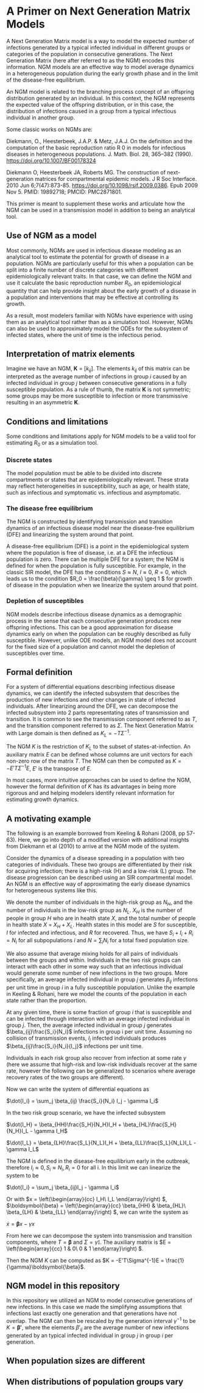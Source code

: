 # A Primer on Next Generation Matrix Models

A Next Generation Matrix model is a way to model the expected number of infections generated by a typical infected individual in different groups or categories of the population in consecutive generations. The Next Generation Matrix (here after referred to as the NGM) encodes this information. NGM models are an effective way to model average dynamics in a heterogeneous population during the early growth phase and in the limit of the disease-free equilibrium.

An NGM model is related to the branching process concept of an offspring distribution generated by an individual. In this context, the NGM represents the expected value of the offspring distribution, or in this case, the distribution of infections caused in a group from a typical infectious individual in another group.

Some classic works on NGMs are:

Diekmann, O., Heesterbeek, J.A.P. & Metz, J.A.J. On the definition and the computation of the basic reproduction ratio R 0 in models for infectious diseases in heterogeneous populations. J. Math. Biol. 28, 365–382 (1990). https://doi.org/10.1007/BF00178324

Diekmann O, Heesterbeek JA, Roberts MG. The construction of next-generation matrices for compartmental epidemic models. J R Soc Interface. 2010 Jun 6;7(47):873-85. https://doi.org/10.1098/rsif.2009.0386. Epub 2009 Nov 5. PMID: 19892718; PMCID: PMC2871801.

This primer is meant to supplement these works and articulate how the NGM can be used in a transmission model in addition to being an analytical tool.

## Use of NGM as a model
Most commonly, NGMs are used in infectious disease modeling as an analytical tool to estimate the potential for growth of disease in a population. NGMs are particularly useful for this when a population can be split into a finite number of discrete categories with different epidemiologically relevant traits. In that case, we can define the NGM and use it calculate the basic reproduction number $R_0$, an epidemiological quantity that can help provide insight about the early growth of a disease in a population and interventions that may be effective at controlling its growth.

As a result, most modelers familiar with NGMs have experience with using them as an analytical tool rather than as a simulation tool. However, NGMs can also be used to approximately model the ODEs for the subsystem of infected states, where the unit of time is the infectious period.

## Interpretation of matrix elements
Imagine we have an NGM, **K** = [$k_{ij}$]. The elements $k_{ij}$ of this matrix can be interpreted as the average number of infections in group $i$ caused by an infected individual in group $j$ between consecutive generations in a fully susceptible population. As a rule of thumb, the matrix **K** is not symmetric; some groups may be more susceptible to infection or more transmissive resulting in an asymmetric **K**.

## Conditions and limitations

<!-- NGMs can be used to estimate $R_0$ under certain conditions.  -->
Some conditions and limitations apply for NGM models to be a valid tool for estimating $R_0$ or as a simulation tool.

### Discrete states
The model population must be able to be divided into discrete compartments or states that are epidemiologically relevant. These strata may reflect heterogeneities in susceptibility, such as age, or health state, such as infectious and symptomatic vs. infectious and asymptomatic.

### The disease free equilibrium

The NGM is constructed by identifying transmission and transition dynamics of an infectious disease model near the disease-free equilibrium (DFE) and linearizing the system around that point.

A disease-free equilibrium (DFE) is a point in the epidemiological system where the population is free of disease, i.e. at a DFE the infectious population is zero. There can be multiple DFE for a system; the NGM is defined for when the population is fully susceptible. For example, in the classic SIR model, the DFE has the conditions $S \approx N$, $I \approx 0$, $R = 0$, which leads us to the condition $R_0 = \frac{\beta}{\gamma} \geq 1 $ for growth of disease in the population when we linearize the system around that point.


<!-- , the DFE corresponds to when the infectious population is zero and the population i -->

<!-- For example, in the classic SIR model, the DFE  -->

<!-- the DFE is $R_0 = \frac{\beta}{\gamma}$, which is found from the system of differential equations when we linearize around the point $I \approx 0$ ,$R = 0$, and thus $S \approx N$ in a population with fixed size $N$. -->

<!-- The disease-free equilibrium early in an outbreak has the conditions $S \approx N$, $S_H \approx N$, and $S_L \approx N_L$.  -->

### Depletion of susceptibles

NGM models describe infectious disease dynamics as a demographic process in the sense that each consecutive generation produces new offspring infections. This can be a good approximation for disease dynamics early on when the population can be roughly described as fully susceptible. However, unlike ODE models, an NGM model does not account for the fixed size of a population and cannot model the depletion of susceptibles over time.

<!-- Unlike ODE models where the population size can be fixed, an NGM model does not account for the fixed size of a population. and is not able to model the depletion of susceptibles over time.  -->

<!-- As a result of NGM models being derived from linearization near the DFE early on, an NGM model is a valid approximation for the early growth phase of an outbreak when infections are low and growth would continue uninterrupted if $R_0 \geq 1$.  -->

## Formal definition
For a system of differential equations describing infectious disease dynamics, we can identify the infected subsystem that describes the production of new infections and other changes in state of infected individuals. After linearizing around the DFE, we can decompose the infected subsystem into 2 parts representating rates of transmission and transition. It is common to see the transmission component referred to as $T$, and the transition component referred to as $\Sigma$. The Next Generation Matrix with Large domain is then defined as $K_L = -T\Sigma^{-1}$.

The NGM $K$ is the restriction of $K_L$ to the subset of states-at-infection. An auxiliary matrix $E$ can be defined whose columns are unit vectors for each non-zero row of the matrix $T$. The NGM can then be computed as $K = -E'T\Sigma^{-1}E$, $E'$ is the transpose of $E$.

In most cases, more intuitive approaches can be used to define the NGM, however the formal definition of $K$ has its advantages in being more rigorous and and helping modelers identify relevant information for estimating growth dynamics.

## A motivating example
The following is an example borrowed from Keeling & Rohani (2008, pp 57-63). Here, we go into depth of a modified version with additional insights from Diekmann et al (2010) to arrive at the NGM mode of the system.

Consider the dynamics of a disease spreading in a population with two categories of individuals. These two groups are differentiated by their risk for acquiring infection; there is a high-risk (H) and a low-risk (L) group. The disease progression can be described using an SIR compartmental model. An NGM is an effective way of approximating the early disease dynamics for heterogeneous systems like this.

We denote the number of individuals in the high-risk group as $N_H$, and the number of individuals in the low-risk group as $N_L$.
$X_H$ is the number of people in group $H$ who are in health state $X$, and the total number of people in health state $X$ = $X_H + X_L$. Health states in this model are $S$ for susceptible, $I$ for infected and infectious, and $R$ for recovered.
Thus, we have $S_i + I_i + R_i = N_i$ for all subpopulations $i$ and $N = \sum_i N_i$ for a total fixed population size.

We also assume that average mixing holds for all pairs of individuals between the groups and within. Individuals in the two risk groups can interact with each other in some way such that an infectious individual would generate some number of new infections in the two groups. More specifically, an average infected individual in group $j$ generates $\beta_{ij}$ infections per unit time in group $i$ in a fully susceptible population. Unlike the example in Keeling & Rohani, here we model the counts of the population in each state rather than the proportion.

At any given time, there is some fraction of group $i$ that is susceptible and can be infected through interaction with an average infected individual in group $j$. Then, the average infected individual in group $j$ generates $\beta_{ij}\frac{S_i}{N_i}$ infections in group i per unit time. Assuming no collision of transmission events, $I_j$ infected individuals produces $\beta_{ij}\frac{S_i}{N_i}{I_j}$ infections per unit time.
 <!-- however the two groups have some differences in their risk for acquiring disease.  -->

<!-- Individuals in the two risk groups can interact with each other in some way such that if an infectious individual was in this population we would expect some number of infections to be generated in the two groups.  -->
Individuals in each risk group also recover from infection at some rate $\gamma$ (here we assume that high-risk and low-risk individuals recover at the same rate, however the following can be generalized to scenarios where average recovery rates of the two groups are different).

Now we can write the system of differential equations as

$\dot{I_i} = \sum_j \beta_{ij} \frac{S_i}{N_i} I_j - \gamma I_i$

In the two risk group scenario, we have the infected subsystem

$\dot{I_H} = \beta_{HH}\frac{S_H}{N_H}I_H + \beta_{HL}\frac{S_H}{N_H}I_L - \gamma I_H$

$\dot{I_L} = \beta_{LH}\frac{S_L}{N_L}I_H + \beta_{LL}\frac{S_L}{N_L}I_L - \gamma I_L$

The NGM is defined in the disease-free equilibrium early in the outbreak, therefore $I_i \approx 0, S_i \approx N_i, R_i = 0$ for all i. In this limit we can linearize the system to be

$\dot{I_i} = \sum_j \beta_{ij}I_j - \gamma I_i$

Or with $x =
\left(\begin{array}{cc}
I_H\\
I_L
\end{array}\right)
$, $\boldsymbol{\beta} =
\left(\begin{array}{cc}
\beta_{HH} & \beta_{HL}\\
\beta_{LH} & \beta_{LL}
\end{array}\right)
$, we can write  the system as

$\dot{x} = \boldsymbol{\beta} x - \gamma x$

From here we can decompose the system into transmission and transition components, where $T = \boldsymbol{\beta}$ and $\Sigma = \gamma \mathbb{I}$. The auxiliary matrix is $E =
\left(\begin{array}{cc}
1 & 0\\
0 & 1
\end{array}\right)
$.

Then the NGM $K$ can be computed as $K = -E'T\Sigma^{-1}E = \frac{1}{\gamma}\boldsymbol{\beta}$.

## NGM model in this repository

In this repository we utilized an NGM to model consecutive generations of new infections. In this case we made the simplifying assumptions that infections last exactly one generation and that generations have not overlap. The NGM can then be rescaled by the generation interval $\gamma^{-1}$ to be $K = \boldsymbol{\beta'}$, where the elements $\beta'_{ij}$ are the average number of new infections generated by an typical infected individual in group $j$ in group $i$ per generation.
<!-- New infections in the high-risk group can be modeled as $\beta'_{HH}S_H I_H + \beta'_{HL}S_H I_L$, where $\beta'_{ij}$ is the number of infections generated by group $j$ in group $i$. Similarly, new infections in the low-risk group can be modeled as $\beta'_{LH}S_L I_H + \beta'_{LL}S_L I_L$. Assuming infectious individuals recover at some average constant rate $\gamma$ , we can write the differential equation for the infectious states as -->

<!-- $\frac{dI_H}{dt} = \beta'_{HH}S_H I_H + \beta'_{HL}S_H I_L - \gamma I_H$ -->

<!-- $\frac{dI_L}{dt} = \beta'_{LH}S_L I_H + \beta'_{LL}S_L I_L - \gamma I_L$ -->

<!-- We can redefine all rates of change so that $\gamma$ is the unit of time ($\gamma = 1$). Then the equations become -->

<!-- $\frac{dI_H}{dt} = \beta_{HH}S_H I_H + \beta_{HL}S_H I_L - I_H$ -->

<!-- $\frac{dI_L}{dt} = \beta_{LH}S_L I_H + \beta_{LL}S_L I_L - I_L$ -->

<!-- where $\beta_{ij}$ is the rate of new infections generated by group $j$ in group $i$ per unit time $\gamma$. -->




<!-- sections below should go into beta matrix primer -->
<!-- ## Building up from the SIR model -->

<!-- ## Contact matrices -->

<!-- ### Example: homogeneous mixing as a pairwise model -->

<!-- ### Example: proportionate group mixing -->


## When population sizes are different

## When distributions of population groups vary



<!-- [Use of NGM as a model](#use-of-ngm-as-a-model) -->

<!-- [Interpretation of matrix elements](#interpretation-of-matrix-elements) -->

<!-- [Explanatory comma: Frequency vs Density dependent models](#explanatory-comma-frequency-vs-density-dependent-models) -->

<!-- [Building up from the SIR model](#building-up-from-the-sir-model) -->

<!-- [Derivation from infectious disease dynamics](#derivation-from-infectious-disease-dynamics) -->

<!-- [Contact matrices](#contact-matrices) -->

<!-- [Example: homogeneous mixing](#example-homogeneous-mixing-as-a-pairwise-model) -->

<!-- ### Explanatory comma: Frequency vs Density dependent models -->

<!-- [Example: proportionate group mixing](#example-proportionate-group-mixing) -->

<!-- [Conditions and limitations](#conditions-and-limitations) -->

<!-- [Formal definition](#formal-definition) -->

<!-- [The F and V matrix](#the-f-and-v-matrix) -->

<!-- [When population sizes are different](#when-population-sizes-are-different) -->

<!-- [When distributions of population groups vary](#when-distributions-of-population-groups-vary) -->
